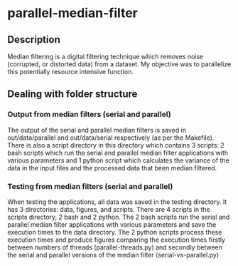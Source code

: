 # parallel-median-filter

## Description

Median filtering is a digital filtering technique which removes noise
(corrupted, or distorted data) from a dataset. My objective was to parallelize this potentially resource intensive function.

## Dealing with folder structure

### Output from median filters (serial and parallel)

The output of the serial and parallel median filters is saved in out/data/parallel and out/data/serial respectively (as per the Makefile). There is also a script directory in this directory which contains 3 scripts: 2 bash scripts which run the serial and parallel median filter applications with various parameters and 1 python script which calculates the variance of the data in the input files and the processed data that been median filtered.

### Testing from median filters (serial and parallel)

When testing the applications, all data was saved in the testing directory. It has 3 directories: data, figures, and scripts. There are 4 scripts in the scripts directory, 2 bash and 2 python. The 2 bash scripts run the serial and parallel median filter applications with various parameters and save the execution times to the data directory. The 2 python scripts process these execution times and produce figures comparing the execution times firstly between numbers of threads (parallel-threads.py) and secondly between the serial and parallel versions of the median filter (serial-vs-parallel.py)
